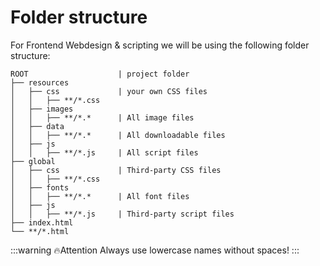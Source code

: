 # Folder structure

For Frontend Webdesign & scripting we will be using the following folder structure:

```
ROOT                    | project folder
├── resources
│   ├── css             | your own CSS files 
│   │   ├── **/*.css
│   ├── images
│   │   ├── **/*.*      | All image files
│   ├── data
│   │   ├── **/*.*      | All downloadable files
│   ├── js
│   │   ├── **/*.js     | All script files
├── global
│   ├── css             | Third-party CSS files 
│   │   ├── **/*.css
│   ├── fonts
│   │   ├── **/*.*      | All font files
│   ├── js
│   │   ├── **/*.js     | Third-party script files
├── index.html
└── **/*.html
```

:::warning 🔥Attention
Always use lowercase names without spaces!
:::

